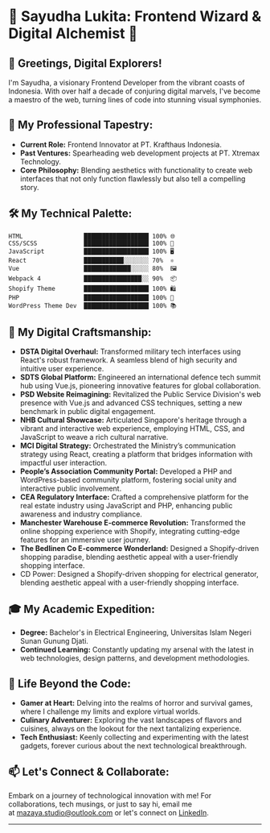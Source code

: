 # 🌌 Sayudha Lukita: Frontend Wizard & Digital Alchemist 🌌

  

## 🚀 Greetings, Digital Explorers!

I'm Sayudha, a visionary Frontend Developer from the vibrant coasts of Indonesia. With over half a decade of conjuring digital marvels, I've become a maestro of the web, turning lines of code into stunning visual symphonies.

  

## 💼 My Professional Tapestry:

- **Current Role:** Frontend Innovator at PT. Krafthaus Indonesia.
- **Past Ventures:** Spearheading web development projects at PT. Xtremax Technology.
- **Core Philosophy:** Blending aesthetics with functionality to create web interfaces that not only function flawlessly but also tell a compelling story.

  

## 🛠 My Technical Palette:

```text
HTML                 ██████████████████ 100% 🌐
CSS/SCSS             ██████████████████ 100% 💅
JavaScript           ██████████████████ 100% 🖥️
React                ███████████░░░░░░░ 70%  ⚛️
Vue                  █████████████░░░░░ 80%  🖼️
Webpack 4            ████████████████░░ 90%  📦
Shopify Theme        ██████████████████ 100% 🛍️
PHP                  ██████████████████ 100% 📜
WordPress Theme Dev  ██████████████████ 100% 📚

```

##   

## 🌟 My Digital Craftsmanship:

- **DSTA Digital Overhaul:** Transformed military tech interfaces using React's robust framework. A seamless blend of high security and intuitive user experience.
- **SDTS Global Platform:** Engineered an international defence tech summit hub using Vue.js, pioneering innovative features for global collaboration.
- **PSD Website Reimagining:** Revitalized the Public Service Division's web presence with Vue.js and advanced CSS techniques, setting a new benchmark in public digital engagement.
- **NHB Cultural Showcase:** Articulated Singapore's heritage through a vibrant and interactive web experience, employing HTML, CSS, and JavaScript to weave a rich cultural narrative.
- **MCI Digital Strategy:** Orchestrated the Ministry’s communication strategy using React, creating a platform that bridges information with impactful user interaction.
- **People’s Association Community Portal:** Developed a PHP and WordPress-based community platform, fostering social unity and interactive public involvement.
- **CEA Regulatory Interface:** Crafted a comprehensive platform for the real estate industry using JavaScript and PHP, enhancing public awareness and industry compliance.
- **Manchester Warehouse E-commerce Revolution:** Transformed the online shopping experience with Shopify, integrating cutting-edge features for an immersive user journey.
- **The Bedlinen Co E-commerce Wonderland:** Designed a Shopify-driven shopping paradise, blending aesthetic appeal with a user-friendly shopping interface.
- CD Power: Designed a Shopify-driven shopping for electrical generator, blending aesthetic appeal with a user-friendly shopping interface.

  

## 🎓 My Academic Expedition:

- **Degree:** Bachelor's in Electrical Engineering, Universitas Islam Negeri Sunan Gunung Djati.
- **Continued Learning:** Constantly updating my arsenal with the latest in web technologies, design patterns, and development methodologies.

  

## 🌱 Life Beyond the Code:

- **Gamer at Heart:** Delving into the realms of horror and survival games, where I challenge my limits and explore virtual worlds.
- **Culinary Adventurer:** Exploring the vast landscapes of flavors and cuisines, always on the lookout for the next tantalizing experience.
- **Tech Enthusiast:** Keenly collecting and experimenting with the latest gadgets, forever curious about the next technological breakthrough.

  

## 📫 Let's Connect & Collaborate:

Embark on a journey of technological innovation with me! For collaborations, tech musings, or just to say hi, email me at [mazaya.studio@outlook.com](mailto:mazaya.studio@outlook.com "mailto:mazaya.studio@outlook.com") or let's connect on [LinkedIn](https://www.linkedin.com/in/sayudha-lukita-wibisana/ "https://www.linkedin.com/in/sayudha-lukita-wibisana/").

* * *
